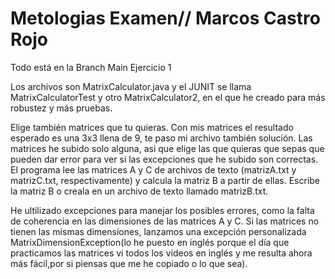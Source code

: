 # Metologias Examen// Marcos Castro Rojo
Todo está en la Branch Main
Ejercicio 1

Los archivos son MatrixCalculator.java y el JUNIT se llama MatrixCalculatorTest y otro MatrixCalculator2, en el que he creado para más robustez y más pruebas.

Elige también matrices que tu quieras. Con mis matrices el resultado esperado es una 3x3 llena de 9, te paso mi archivo también solución.
Las matrices he subido solo alguna, asi que elige las que quieras que sepas que pueden dar error para ver si las excepciones que he subido son correctas.
El programa lee las matrices A y C de archivos de texto (matrizA.txt y matrizC.txt, respectivamente) y calcula la matriz B a partir de ellas. Escribe la matriz B o creala en un archivo de texto llamado matrizB.txt.

He ultilizado excepciones para manejar los posibles errores, como la falta de coherencia en las dimensiones de las matrices A y C. Si las matrices no tienen las mismas dimensiones, lanzamos una excepción personalizada MatrixDimensionException(lo he puesto en inglés porque el día que practicamos las matrices vi todos los vídeos en inglés y me resulta ahora más fácil,por si piensas que me he copiado o lo que sea).


